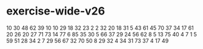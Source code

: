 # exercise-wide-v26
10
30
48
62
39
10
10
29
18
32
23
2
2
32
20
18
31
5
43
61
45
70
37
34
17
61
20
26
20
27
71
73
14
77
6
85
35
30
5
66
37
29
24
56
62
8
5
13
75
40
4
7
1
5
59
51
28
34
2
7
29
56
67
32
70
50
8
29
32
4
34
31
73
37
4
17
49
